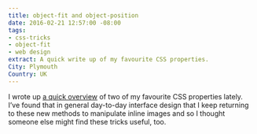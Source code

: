 ```yaml
---
title: object-fit and object-position
date: 2016-02-21 12:57:00 -08:00
tags:
- css-tricks
- object-fit
- web design
extract: A quick write up of my favourite CSS properties.
City: Plymouth
Country: UK
---
```


I wrote up [a quick overview](https://css-tricks.com/on-object-fit-and-object-position/) of two of my favourite CSS properties lately. I’ve found that in general day-to-day interface design that I keep returning to these new methods to manipulate inline images and so I thought someone else might find these tricks useful, too.